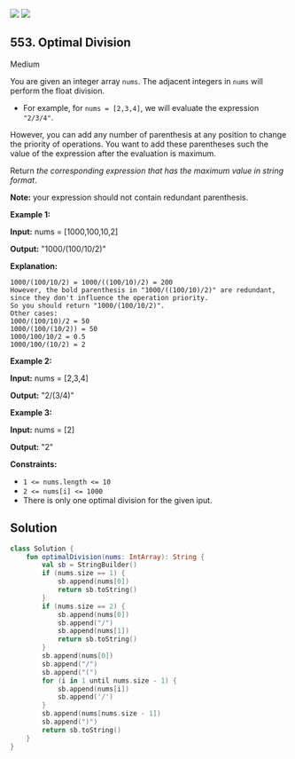 [![](https://img.shields.io/github/stars/javadev/LeetCode-in-Kotlin?label=Stars&style=flat-square)](https://github.com/javadev/LeetCode-in-Kotlin)
[![](https://img.shields.io/github/forks/javadev/LeetCode-in-Kotlin?label=Fork%20me%20on%20GitHub%20&style=flat-square)](https://github.com/javadev/LeetCode-in-Kotlin/fork)

## 553\. Optimal Division

Medium

You are given an integer array `nums`. The adjacent integers in `nums` will perform the float division.

*   For example, for `nums = [2,3,4]`, we will evaluate the expression `"2/3/4"`.

However, you can add any number of parenthesis at any position to change the priority of operations. You want to add these parentheses such the value of the expression after the evaluation is maximum.

Return _the corresponding expression that has the maximum value in string format_.

**Note:** your expression should not contain redundant parenthesis.

**Example 1:**

**Input:** nums = [1000,100,10,2]

**Output:** "1000/(100/10/2)"

**Explanation:**

    1000/(100/10/2) = 1000/((100/10)/2) = 200
    However, the bold parenthesis in "1000/((100/10)/2)" are redundant, since they don't influence the operation priority.
    So you should return "1000/(100/10/2)".
    Other cases:
    1000/(100/10)/2 = 50
    1000/(100/(10/2)) = 50
    1000/100/10/2 = 0.5
    1000/100/(10/2) = 2 

**Example 2:**

**Input:** nums = [2,3,4]

**Output:** "2/(3/4)"

**Example 3:**

**Input:** nums = [2]

**Output:** "2"

**Constraints:**

*   `1 <= nums.length <= 10`
*   `2 <= nums[i] <= 1000`
*   There is only one optimal division for the given iput.

## Solution

```kotlin
class Solution {
    fun optimalDivision(nums: IntArray): String {
        val sb = StringBuilder()
        if (nums.size == 1) {
            sb.append(nums[0])
            return sb.toString()
        }
        if (nums.size == 2) {
            sb.append(nums[0])
            sb.append("/")
            sb.append(nums[1])
            return sb.toString()
        }
        sb.append(nums[0])
        sb.append("/")
        sb.append("(")
        for (i in 1 until nums.size - 1) {
            sb.append(nums[i])
            sb.append('/')
        }
        sb.append(nums[nums.size - 1])
        sb.append(")")
        return sb.toString()
    }
}
```